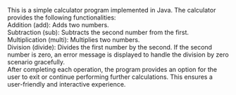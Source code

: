 This is a simple calculator program implemented in Java. The calculator provides the following functionalities:
<br>
Addition (add): Adds two numbers.
<br>
Subtraction (sub): Subtracts the second number from the first.
<br>
Multiplication (multi): Multiplies two numbers.
<br>
Division (divide): Divides the first number by the second. If the second number is zero, an error message is displayed to handle the division by zero scenario gracefully.
<br>
After completing each operation, the program provides an option for the user to exit or continue performing further calculations. This ensures a user-friendly and interactive experience.
